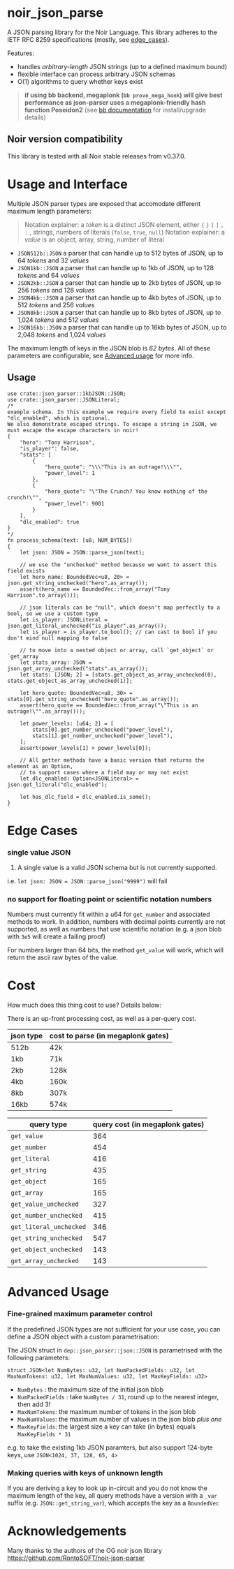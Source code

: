 # noir_json_parse

A JSON parsing library for the Noir Language. This library adheres to the IETF RFC 8259 specifications (mostly, see [edge_cases](#edge_cases)).

Features:

- handles _arbitrary-length_ JSON strings (up to a defined maximum bound)
- flexible interface can process arbitrary JSON schemas
- O(1) algorithms to query whether keys exist

> **if using bb backend, megaplonk (`bb prove_mega_honk`) will give best performance as json-parser uses a megaplonk-friendly hash function Poseidon2**
> (see [bb documentation](https://github.com/AztecProtocol/aztec-packages/blob/master/barretenberg/cpp/src/barretenberg/bb/readme.md#installation) for install/upgrade details)

## Noir version compatibility

This library is tested with all Noir stable releases from v0.37.0.

# Usage and Interface

Multiple JSON parser types are exposed that accomodate different maximum length parameters:

> Notation explainer: a _token_ is a distinct JSON element, either `{` `}` `[` `]` `,` `:` , strings, numbers of literals (`false`, `true`, `null`)
> Notation explainer: a _value_ is an object, array, string, number of literal

- `JSON512b::JSON` a parser that can handle up to 512 bytes of JSON, up to 64 _tokens_ and 32 _values_
- `JSON1kb::JSON` a parser that can handle up to 1kb of JSON, up to 128 _tokens_ and 64 _values_
- `JSON2kb::JSON` a parser that can handle up to 2kb bytes of JSON, up to 256 _tokens_ and 128 _values_
- `JSON4kb::JSON` a parser that can handle up to 4kb bytes of JSON, up to 512 _tokens_ and 256 _values_
- `JSON8kb::JSON` a parser that can handle up to 8kb bytes of JSON, up to 1,024 _tokens_ and 512 _values_
- `JSON16kb::JSON` a parser that can handle up to 16kb bytes of JSON, up to 2,048 _tokens_ and 1,024 _values_

The maximum length of keys in the JSON blob is _62 bytes_. All of these parameters are configurable, see [Advanced usage](#advanced-usage) for more info.

## Usage

```
use crate::json_parser::1kbJSON::JSON;
use crate::json_parser::JSONLiteral;
/*
example schema. In this example we require every field to exist except "dlc_enabled", which is optional.
We also demonstrate escaped strings. To escape a string in JSON, we must escape the escape characters in noir!
{
    "hero": "Tony Harrison",
    "is_player": false,
    "stats": [
        {
            "hero_quote": "\\\"This is an outrage!\\\"",
            "power_level": 1
        },
        {
            "hero_quote": "\"The Crunch? You know nothing of the crunch!\"",
            "power_level": 9001
        }
    ],
    "dlc_enabled": true
}
*/
fn process_schema(text: [u8; NUM_BYTES])
{
    let json: JSON = JSON::parse_json(text);

    // we use the "unchecked" method because we want to assert this field exists
    let hero_name: BoundedVec<u8, 20> = json.get_string_unchecked("hero".as_array());
    assert(hero_name == BoundedVec::from_array("Tony Harrison".to_array()));

    // json literals can be "null", which doesn't map perfectly to a bool, so we use a custom type
    let is_player: JSONLiteral = json.get_literal_unchecked("is_player".as_array());
    let is_player = is_player.to_bool(); // can cast to bool if you don't mind null mapping to false

    // to move into a nested object or array, call `get_object` or `get_array`
    let stats_array: JSON = json.get_array_unchecked("stats".as_array());
    let stats: [JSON; 2] = [stats.get_object_as_array_unchecked(0), stats.get_object_as_array_unchecked(1)];

    let hero_quote: BoundedVec<u8, 30> = stats[0].get_string_unchecked("hero_quote".as_array());
    assert(hero_quote == BoundedVec::from_array("\"This is an outrage!\"".as_array()));

    let power_levels: [u64; 2] = [
        stats[0].get_number_unchecked("power_level"),
        stats[1].get_number_unchecked("power_level"),
    ];
    assert(power_levels[1] > power_levels[0]);

    // All getter methods have a basic version that returns the element as an Option,
    // to support cases where a field may or may not exist
    let dlc_enabled: Option<JSONLiteral> = json.get_literal("dlc_enabled");

    let has_dlc_field = dlc_enabled.is_some();
}
```

# Edge Cases

### single value JSON

1. A single value is a valid JSON schema but is not currently supported.

i.e. `let json: JSON = JSON::parse_json("9999")` will fail

### no support for floating point or scientific notation numbers

Numbers must currently fit within a u64 for `get_number` and associated methods to work.
In addition, numbers with decimal points currently are not supported, as well as numbers that use scientific notation (e.g. a json blob with `3e5` will create a failing proof)

For numbers larger than 64 bits, the method `get_value` will work, which will return the ascii raw bytes of the value.

# Cost

How much does this thing cost to use? Details below:

There is an up-front processing cost, as well as a per-query cost.

| json type | cost to parse (in megaplonk gates) |
| --------- | ---------------------------------- |
| 512b      | 42k                                |
| 1kb       | 71k                                |
| 2kb       | 128k                               |
| 4kb       | 160k                               |
| 8kb       | 307k                               |
| 16kb      | 574k                               |

| query type | query cost (in megaplonk gates) |
|-|-|
| `get_value` | 364 |
| `get_number` | 454 |
| `get_literal` | 416 |
| `get_string` | 435 |
| `get_object` | 165 |
| `get_array` | 165 |
| `get_value_unchecked` | 327 |
| `get_number_unchecked` | 415 |
| `get_literal_unchecked` | 346 |
| `get_string_unchecked` | 547 |
| `get_object_unchecked` | 143 |
| `get_array_unchecked` | 143 |

# Advanced Usage

### Fine-grained maximum parameter control

If the predefined JSON types are not sufficient for your use case, you can define a JSON object with a custom parametrisation:

The JSON struct in `dep::json_parser::json::JSON` is parametrised with the following parameters:

`struct JSON<let NumBytes: u32, let NumPackedFields: u32, let MaxNumTokens: u32, let MaxNumValues: u32, let MaxKeyFields: u32>`

- `NumBytes` : the maximum size of the initial json blob
- `NumPackedFields` : take `NumBytes / 31`, round up to the nearest integer, then add 3!
- `MaxNumTokens`: the maximum number of tokens in the json blob
- `MaxNumValues`: the maximum number of values in the json blob _plus one_
- `MaxKeyFields`: the largest size a key can take (in bytes) equals `MaxKeyFields * 31`

e.g. to take the existing 1kb JSON paramters, but also support 124-byte keys, use `JSON<1024, 37, 128, 65, 4>`

### Making queries with keys of unknown length

If you are deriving a key to look up in-circuit and you do not know the maximum length of the key, all query methods have a version with a `_var` suffix (e.g. `JSON::get_string_var`), which accepts the key as a `BoundedVec`

# Acknowledgements

Many thanks to the authors of the OG noir json library https://github.com/RontoSOFT/noir-json-parser
